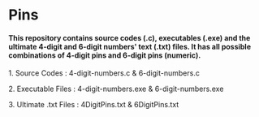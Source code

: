 # Pins
#### This repository contains source codes (.c), executables (.exe) and the ultimate 4-digit and 6-digit numbers' text (.txt) files. It has all possible combinations of 4-digit pins and 6-digit pins (numeric).
<p> 1. Source Codes : 4-digit-numbers.c & 6-digit-numbers.c
<p> 2. Executable Files : 4-digit-numbers.exe & 6-digit-numbers.exe
<p> 3. Ultimate .txt Files : 4DigitPins.txt & 6DigitPins.txt

